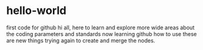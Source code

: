 # hello-world
first code for github
hi all,
here to learn and explore more wide areas about the coding parameters and standards
now learning github how to use
these are new things trying again to create and merge the nodes.
